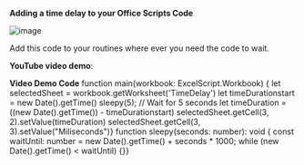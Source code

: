 **Adding a time delay to your Office Scripts Code** 

![image](https://github.com/MrAnalyticals/OfficeScripts/assets/47678539/a1b5fb7d-7aec-4977-8a0a-94af9cf1e961)


Add this code to your routines where ever you need the code to wait. 

**YouTube video demo**: 


**Video Demo Code**
function main(workbook: ExcelScript.Workbook) {
let selectedSheet = workbook.getWorksheet('TimeDelay')
let timeDurationstart = new Date().getTime()
sleepy(5); // Wait for 5 seconds
let timeDuration = ((new Date().getTime()) - timeDurationstart)
selectedSheet.getCell(3, 2).setValue(timeDuration)
selectedSheet.getCell(3, 3).setValue("Miliseconds")}
function sleepy(seconds: number): void {
  const waitUntil: number = new Date().getTime() + seconds * 1000;
  while (new Date().getTime() < waitUntil) {}}

  
